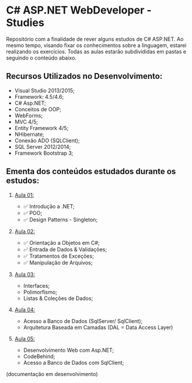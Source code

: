 # C# ASP.NET WebDeveloper - Studies

Repositório com a finalidade de rever alguns estudos de C# ASP.NET. Ao mesmo tempo, visando fixar os conhecimentos sobre a linguagem, estarei realizando os exercícios. Todas as aulas estarão subdivididas em pastas e seguindo o conteúdo abaixo.


## Recursos Utilizados no Desenvolvimento:

* Visual Studio 2013/2015;
* Framework: 4.5/4.6;
* C# Asp.NET;
* Conceitos de OOP;
* WebForms;
* MVC 4/5;
* Entity Framework 4/5;
* NHibernate;
* Conexão ADO (SQLClient);
* SQL Server 2012/2014;
* Framework Bootstrap 3;

## Ementa dos conteúdos estudados durante os estudos:

1. [Aula 01:](https://goo.gl/1S9Y9m)
      * :white_check_mark: Introdução a .NET;
      * :white_check_mark: POO;
      * :white_check_mark: Design Patterns - Singleton;
      
2. [Aula 02:](https://goo.gl/pZNdsV)
      * :white_check_mark: Orientação a Objetos em C#;
      * :white_check_mark: Entrada de Dados & Validações;
      * :white_check_mark: Tratamentos de Exceções;
      * :white_check_mark: Manipulação de Arquivos;
      
3. [Aula 03:]()
      * Interfaces;
      * Polimorfismo;
      * Listas & Coleções de Dados;
      
4. [Aula 04:]()   
      * Acesso a Banco de Dados (SqlServer/ SqlClient);
      * Arquitetura Baseada em Camadas (DAL = Data Access Layer)

5. [Aula 05:]()  
      * Desenvolvimento Web com Asp.NET;
      * CodeBehind;
      * Acesso a Banco de Dados com SqlClient;

(documentação em desenvolvimento)      
